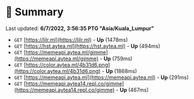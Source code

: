 # 📖 Summary
Last updated: **6/7/2022, 3:56:35 PTG "Asia/Kuala_Lumpur"**

- `GET` [https://lilr.ml](https://lilr.ml) - **Up** (1478ms)
- `GET` [https://hst.aytea.ml](https://hst.aytea.ml) - **Up** (494ms)
- `GET` [https://memeapi.aytea.ml/gimme](https://memeapi.aytea.ml/gimme) - **Up** (759ms)
- `GET` [https://color.aytea.ml/4b31d6.png](https://color.aytea.ml/4b31d6.png) - **Up** (1868ms)
- `GET` [https://memeapi.aytea.ml](https://memeapi.aytea.ml) - **Up** (291ms)
- `GET` [https://memeapi.aytea14.repl.co/gimme](https://memeapi.aytea14.repl.co/gimme) - **Up** (467ms)
